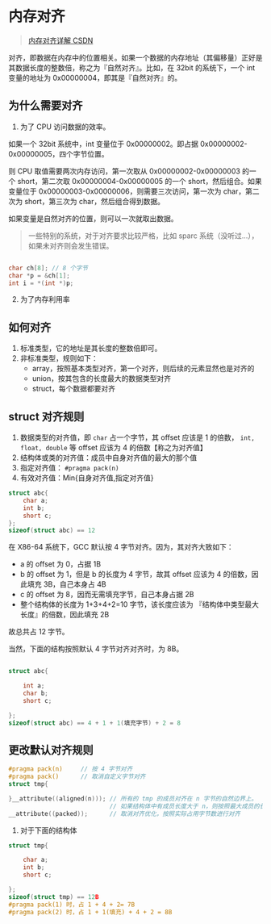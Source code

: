 # 内存对齐

> [内存对齐详解 CSDN](https://blog.csdn.net/qq_31821675/article/details/72853551)

对齐，即数据在内存中的位置相关。如果一个数据的内存地址（其偏移量）正好是其数据长度的整数倍，称之为『自然对齐』。比如，在 32bit 的系统下，一个 int 变量的地址为 0x00000004，即其是『自然对齐』的。

## 为什么需要对齐

1. 为了 CPU 访问数据的效率。

如果一个 32bit 系统中，int 变量位于 0x00000002。即占据 0x00000002-0x00000005，四个字节位置。

则 CPU 取值需要两次内存访问，第一次取从 0x00000002-0x00000003 的一个 short，第二次取 0x00000004-0x00000005 的一个 short，然后组合。如果变量位于 0x00000003-0x00000006，则需要三次访问，第一次为 char，第二次为 short，第三次为 char，然后组合得到数据。

如果变量是自然对齐的位置，则可以一次就取出数据。

> 一些特别的系统，对于对齐要求比较严格，比如 sparc 系统（没听过...），如果未对齐则会发生错误。

```c++

char ch[8]; // 8 个字节
char *p = &ch[1]; 
int i = *(int *)p; 

``` 
2. 为了内存利用率

## 如何对齐

1. 标准类型，它的地址是其长度的整数倍即可。
2. 非标准类型，规则如下：
    - array，按照基本类型对齐，第一个对齐，则后续的元素显然也是对齐的
    - union，按其包含的长度最大的数据类型对齐
    - struct，每个数据都要对齐

## struct 对齐规则

1. 数据类型的对齐值，即 `char` 占一个字节，其 offset 应该是 1 的倍数， `int, float, double` 等 offset 应该为 4 的倍数【称之为对齐值】
2. 结构体或类的对齐值：成员中自身对齐值的最大的那个值
3. 指定对齐值： `#pragma pack(n)`
4. 有效对齐值：Min{自身对齐值,指定对齐值}

```c++
struct abc{
    char a;
    int b;
    short c;
};
sizeof(struct abc) == 12
```

在 X86-64 系统下，GCC 默认按 4 字节对齐。因为，其对齐大致如下：

* a 的 offset 为 0，占据 1B
* b 的 offset 为 1，但是 b 的长度为 4 字节，故其 offset 应该为 4 的倍数，因此填充 3B，自己本身占 4B
* c 的 offset 为 8，因而无需填充字节，自己本身占据 2B
* 整个结构体的长度为 1+3+4+2=10 字节，该长度应该为 『结构体中类型最大长度』的倍数，因此填充 2B

故总共占 12 字节。

当然，下面的结构按照默认 4 字节对齐对齐时，为 8B。
```c++

struct abc{

    int a;
    char b;
    short c;

}; 
sizeof(struct abc) == 4 + 1 + 1(填充字节) + 2 = 8

``` 

## 更改默认对齐规则

```c++
#pragma pack(n)     // 按 4 字节对齐
#pragma pack()      // 取消自定义字节对齐
struct tmp{

}__attribute((aligned(n))); // 所有的 tmp 的成员对齐在 n 字节的自然边界上。
                            // 如果结构体中有成员长度大于 n，则按照最大成员的长度来对齐
__attribute((packed));      // 取消对齐优化，按照实际占用字节数进行对齐
```

1. 对于下面的结构体

```c++
struct tmp{

    char a;
    int b;
    short c;

}; 
sizeof(struct tmp) == 12B
#pragma pack(1) 时，占 1 + 4 + 2= 7B
#pragma pack(2) 时，占 1 + 1(填充) + 4 + 2 = 8B 
```
